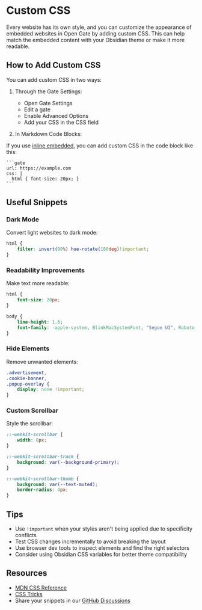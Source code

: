 # Custom CSS

Every website has its own style, and you can customize the appearance of embedded websites in Open Gate by adding custom CSS. This can help match the embedded content with your Obsidian theme or make it more readable.

## How to Add Custom CSS

You can add custom CSS in two ways:

1. Through the Gate Settings:
   - Open Gate Settings
   - Edit a gate
   - Enable Advanced Options
   - Add your CSS in the CSS field

2. In Markdown Code Blocks:

If you use [inline embedded](inline-embedded.md), you can add custom CSS in the code block like this:

~~~
```gate
url: https://example.com
css: |
  html { font-size: 20px; }
```
~~~

## Useful Snippets

### Dark Mode
Convert light websites to dark mode:
```css
html { 
    filter: invert(90%) hue-rotate(180deg)!important;
}
```

### Readability Improvements
Make text more readable:
```css
html { 
    font-size: 20px;
}

body {
    line-height: 1.6;
    font-family: -apple-system, BlinkMacSystemFont, "Segoe UI", Roboto, sans-serif;
}
```

### Hide Elements
Remove unwanted elements:
```css
.advertisement,
.cookie-banner,
.popup-overlay {
    display: none !important;
}
```

### Custom Scrollbar
Style the scrollbar:
```css
::-webkit-scrollbar {
    width: 8px;
}

::-webkit-scrollbar-track {
    background: var(--background-primary);
}

::-webkit-scrollbar-thumb {
    background: var(--text-muted);
    border-radius: 4px;
}
```

## Tips
- Use `!important` when your styles aren't being applied due to specificity conflicts
- Test CSS changes incrementally to avoid breaking the layout
- Use browser dev tools to inspect elements and find the right selectors
- Consider using Obsidian CSS variables for better theme compatibility

## Resources
- [MDN CSS Reference](https://developer.mozilla.org/en-US/docs/Web/CSS)
- [CSS Tricks](https://css-tricks.com/)
- Share your snippets in our [GitHub Discussions](https://github.com/nguyenvanduocit/obsidian-open-gate/discussions/categories/snippets)